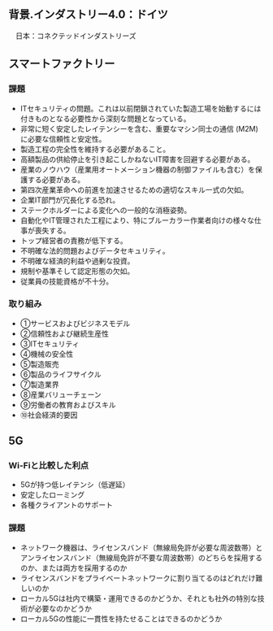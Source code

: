 ## 背景.インダストリー4.0：ドイツ
　日本：コネクテッドインダストリーズ

## スマートファクトリー
### 課題
* ITセキュリティの問題。これは以前閉鎖されていた製造工場を始動するには付きものとなる必要性から深刻な問題となっている。
* 非常に短く安定したレイテンシーを含む、重要なマシン同士の通信 (M2M) に必要な信頼性と安定性。
* 製造工程の完全性を維持する必要があること。
* 高額製品の供給停止を引き起こしかねないIT障害を回避する必要がある。
* 産業のノウハウ（産業用オートメーション機器の制御ファイルも含む）を保護する必要がある。
* 第四次産業革命への前進を加速させるための適切なスキル一式の欠如。
* 企業IT部門が冗長化する恐れ。
* ステークホルダーによる変化への一般的な消極姿勢。
* 自動化やIT管理された工程により、特にブルーカラー作業者向けの様々な仕事が喪失する。
* トップ経営者の責務が低下する。
* 不明確な法的問題およびデータセキュリティ。
* 不明確な経済的利益や過剰な投資。
* 規制や基準そして認定形態の欠如。
* 従業員の技能資格が不十分。

### 取り組み
* ①サービスおよびビジネスモデル
* ②信頼性および継続生産性
* ③ITセキュリティ
* ④機械の安全性
* ⑤製造販売
* ⑥製品のライフサイクル
* ⑦製造業界
* ⑧産業バリューチェーン
* ⑨労働者の教育およびスキル
* ⑩社会経済的要因

## 5G
### Wi-Fiと比較した利点
* 5Gが持つ低レイテンシ（低遅延）
* 安定したローミング
* 各種クライアントのサポート
### 課題
* ネットワーク機器は、ライセンスバンド（無線局免許が必要な周波数帯）とアンライセンスバンド（無線局免許が不要な周波数帯）のどちらを採用するのか、または両方を採用するのか
* ライセンスバンドをプライベートネットワークに割り当てるのはどれだけ難しいのか
* ローカル5Gは社内で構築・運用できるのかどうか、それとも社外の特別な技術が必要なのかどうか
* ローカル5Gの性能に一貫性を持たせることはできるのかどうか
